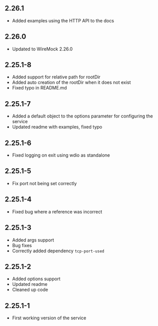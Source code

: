 ## 2.26.1

- Added examples using the HTTP API to the docs

## 2.26.0

- Updated to WireMock 2.26.0

## 2.25.1-8

- Added support for relative path for rootDir
- Added auto creation of the rootDir when it does not exist
- Fixed typo in README.md

## 2.25.1-7

- Added a default object to the options parameter for configuring the service
- Updated readme with examples, fixed typo

## 2.25.1-6

- Fixed logging on exit using wdio as standalone

## 2.25.1-5

- Fix port not being set correctly

## 2.25.1-4

- Fixed bug where a reference was incorrect

## 2.25.1-3

- Added args support
- Bug fixes
- Correctly added dependency `tcp-port-used`

## 2.25.1-2

- Added options support
- Updated readme
- Cleaned up code

## 2.25.1-1

- First working version of the service
